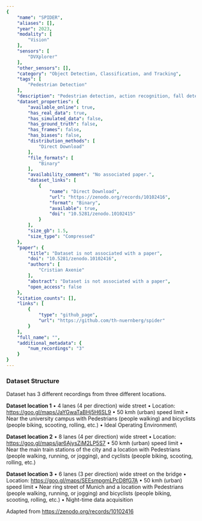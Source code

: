 ```yaml
---
{
    "name": "SPIDER",
    "aliases": [],
    "year": 2023,
    "modality": [
        "Vision"
    ],
    "sensors": [
        "DVXplorer"
    ],
    "other_sensors": [],
    "category": "Object Detection, Classification, and Tracking",
    "tags": [
        "Pedestrian Detection"
    ],
    "description": "Pedestrian detection, action recognition, fall detection",
    "dataset_properties": {
        "available_online": true,
        "has_real_data": true,
        "has_simulated_data": false,
        "has_ground_truth": false,
        "has_frames": false,
        "has_biases": false,
        "distribution_methods": [
            "Direct Download"
        ],
        "file_formats": [
            "Binary"
        ],
        "availability_comment": "No associated paper.",
        "dataset_links": [
            {
                "name": "Direct Download",
                "url": "https://zenodo.org/records/10102416",
                "format": "Binary",
                "available": true,
                "doi": "10.5281/zenodo.10102415"
            }
        ],
        "size_gb": 1.5,
        "size_type": "Compressed"
    },
    "paper": {
        "title": "Dataset is not associated with a paper",
        "doi": "10.5281/zenodo.10102416",
        "authors": [
            "Cristian Axenie"
        ],
        "abstract": "Dataset is not associated with a paper",
        "open_access": false
    },
    "citation_counts": [],
    "links": [
        {
            "type": "github_page",
            "url": "https://github.com/th-nuernberg/spider"
        }
    ],
    "full_name": "",
    "additional_metadata": {
        "num_recordings": "3"
    }
}
---
```


### Dataset Structure

Dataset has 3 different recordings from three different locations.

**Dataset location 1**
• 4 lanes (4 per direction) wide street
• Location: https://goo.gl/maps/JaYGwaTaBHj5H6SL9
• 50 kmh (urban) speed limit
• Near the university campus with Pedestrians (people walking) and bicyclists (people biking, scooting, rolling, etc.)
• Ideal Operating Environment\\

**Dataset location 2**
• 8 lanes (4 per direction) wide street
• Location: https://goo.gl/maps/jar6AjysZiM2LP5S7
• 50 kmh (urban) speed limit
• Near the main train stations of the city and a location with Pedestrians (people walking, running, or jogging), and cyclists (people biking, scooting, rolling, etc.)

**Dataset location 3**
• 6 lanes (3 per direction) wide street on the bridge
• Location: https://goo.gl/maps/SEEsmpgmLPcD8fG7A
• 50 kmh (urban) speed limit
• Near ring street of Munich and a location with Pedestrians (people walking, running, or jogging) and bicyclists (people biking, scooting, rolling, etc.)
• Night-time data acquisition

Adapted from https://zenodo.org/records/10102416
